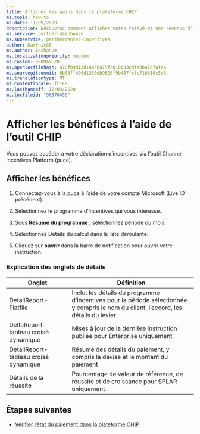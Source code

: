 ```yaml
---
title: Afficher les gains dans la plateforme CHIP
ms.topic: how-to
ms.date: 11/09/2020
description: Découvrez comment afficher votre relevé et vos revenus d’incentives dans l’outil de plateforme Channel incentives (CHIP).
ms.service: partner-dashboard
ms.subservice: partnercenter-incentives
author: Karthic83
ms.author: kashanum
ms.localizationpriority: medium
ms.custom: SEOMAY.20
ms.openlocfilehash: a78fb9d13d149cba75fc616b93cdfe0b47dfafc4
ms.sourcegitcommit: 6b03ff400d1350db9696f9b457fcfe710310c5d3
ms.translationtype: MT
ms.contentlocale: fr-FR
ms.lasthandoff: 12/03/2020
ms.locfileid: "96570499"
---
```

# <a name="view-earnings-using-the-chip-tool"></a>Afficher les bénéfices à l’aide de l’outil CHIP

Vous pouvez accéder à votre déclaration d’incentives via l’outil Channel incentives Platform (puce).

## <a name="view-earnings"></a>Afficher les bénéfices

1. Connectez-vous à la puce à l’aide de votre compte Microsoft (Live ID précédent).

2. Sélectionnez le programme d’incentives qui vous intéresse.

3. Sous **Résumé du programme** , sélectionnez période ou mois. 
1. Sélectionnez Détails du calcul dans la liste déroulante.
1.  Cliquez sur **ouvrir** dans la barre de notification pour ouvrir votre instruction.

### <a name="explanation-of-details-tabs"></a>Explication des onglets de détails

|**Onglet**|**Définition**|
|-------------|--------------------------|
|DetailReport-Flatfile|Inclut les détails du programme d’incentives pour la période sélectionnée, y compris le nom du client, l’accord, les détails du levier|
|DeltaReport-tableau croisé dynamique|Mises à jour de la dernière instruction publiée pour Enterprise uniquement|
|DetailReport-tableau croisé dynamique|Résumé des détails du paiement, y compris la devise et le montant du paiement|
|Détails de la réussite|Pourcentage de valeur de référence, de réussite et de croissance pour SPLAR uniquement|

## <a name="next-steps"></a>Étapes suivantes

- [Vérifier l’état du paiement dans la plateforme CHIP](chip-payment-status.md)
